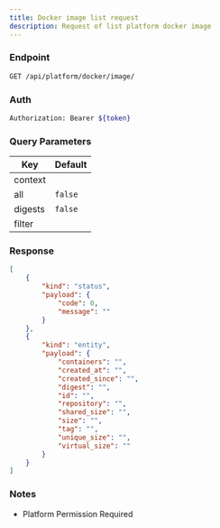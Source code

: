 ```yaml
---
title: Docker image list request
description: Request of list platform docker image
---
```


### Endpoint

```bash
GET /api/platform/docker/image/
```

### Auth

```bash
Authorization: Bearer ${token}
```

### Query Parameters

| Key | Default |
|-----|---------|
| context |  |
| all | `false` |
| digests | `false` |
| filter |  |

### Response

```json [Json]
[
    {
        "kind": "status",
        "payload": {
            "code": 0,
            "message": ""
        }
    },
    {
        "kind": "entity",
        "payload": {
            "containers": "",
            "created_at": "",
            "created_since": "",
            "digest": "",
            "id": "",
            "repository": "",
            "shared_size": "",
            "size": "",
            "tag": "",
            "unique_size": "",
            "virtual_size": ""
        }
    }
]
```

### Notes

- Platform Permission Required

